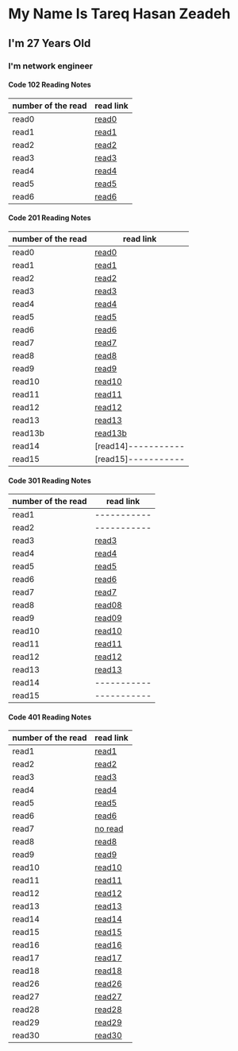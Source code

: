 # My Name Is Tareq Hasan Zeadeh
## I'm 27 Years Old
### I'm network engineer
#### Code 102 Reading Notes


| number of the read | read link |
| ----------- | ----------- |
| read0 | [read0](102/read01.md) |
| read1 | [read1](102/read02.md) |
| read2 | [read2](102/read03.md) |
| read3 | [read3](102/read04.md) |
| read4 | [read4](102/read05.md) |
| read5 | [read5](102/read06.md) |
| read6 | [read6](102/read07.md) |

#### Code 201 Reading Notes

| number of the read | read link |
| ----------- | ----------- |
| read0 | [read0](201/read00.md) |
| read1 | [read1](201/read01.md) |
| read2 | [read2](201/read02.md)  |
| read3 | [read3](201/read03.md) |
| read4 | [read4](201/read04.md)  |
| read5 | [read5](201/read05.md)  |
| read6 | [read6](201/read06.md)|
| read7 | [read7](201/read07.md)|
| read8 | [read8](201/read08.md) |
| read9 | [read9](201/read09.md)  |
| read10 | [read10](201/read10.md) |
| read11 | [read11](201/read11.md) |
| read12 | [read12](201/read12.md) |
| read13 | [read13](201/read13.md)|
| read13b | [read13b](201/read13b.md)|
| read14 | [read14]-----------  |
| read15 | [read15]-----------  |

#### Code 301 Reading Notes


| number of the read | read link |
| ----------- | ----------- |
| read1 | ----------- |
| read2 | -----------  |
| read3 |[read3](301/read03.md)|
| read4 |[read4](301/read04.md)|
| read5 |[read5](301/read05.md)|
| read6 |[read6](301/read06.md)|
| read7 |[read7](301/read07.md)|
| read8 |[read08](301/read08.md)|
| read9 |[read09](301/read09.md)|
| read10 |[read10](301/read10.md)|
| read11 |[read11](301/read11.md)|
| read12 |[read12](301/read12.md)|
| read13 |[read13](301/read13.md)|
| read14 | -----------  |
| read15 | -----------  |


#### Code 401 Reading Notes


| number of the read | read link |
| ----------- | ----------- |
| read1 | [read1](401/read01.md) |
| read2 | [read2](401/read02.md)|
| read3 | [read3](401/read03.md)|
| read4 | [read4](401/read04.md)|
| read5 | [read5](401/read05.md)|
| read6 | [read6](401/read06.md)|
| read7 |[no read]()|
| read8 |[read8](401/read08.md)|
| read9 |[read9](401/read09.md)|
| read10 |[read10](401/read10.md)|
| read11 |[read11](401/read11.md)|
| read12 |[read12](401/read12.md)|
| read13 |[read13](401/read13.md)|
| read14 |[read14](401/read14.md)|
| read15 |[read15](401/read15.md)|
| read16 |[read16](401/read16.md)|
| read17 |[read17](401/read17.md)|
| read18 |[read18](401/read18.md)|
| read26 |[read26](401/read26.md)|
| read27 |[read27](401/read27.md)|
| read28 |[read28](401/read28.md)|
| read29 |[read29](401/read29.md)|
| read30 |[read30](401/read30.md)|